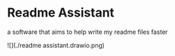 # Readme Assistant

a software that aims to help write my readme files faster 





![](./readme assistant.drawio.png)